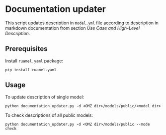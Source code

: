 # Documentation updater

This script updates description in `model.yml` file according to description in markdown documentation from section *Use Case and High-Level Description*.

## Prerequisites

Install `ruamel.yaml` package:
```
pip install ruamel.yaml
```

## Usage

To update description of single model:
```
python documentation_updater.py -d <OMZ dir>/models/public/<model dir>
```

To check descriptions of all public models:
```
python documentation_updater.py -d <OMZ dir>/models/public --mode check
```
